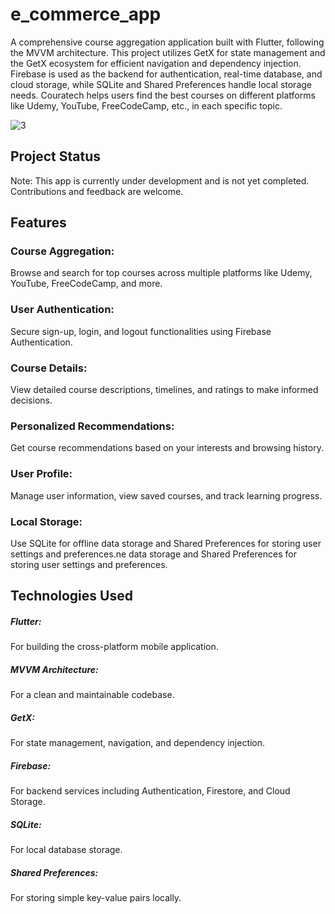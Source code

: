 # e_commerce_app
  
  A comprehensive course aggregation application built with Flutter, following the MVVM architecture. This project utilizes GetX for state management and the GetX ecosystem for efficient navigation and dependency injection. Firebase is used as the backend for authentication, real-time database, and cloud storage, while SQLite and Shared Preferences handle local storage needs. Couratech helps users find the best courses on different platforms like Udemy, YouTube, FreeCodeCamp, etc., in each specific topic.

  ![3](https://github.com/Abdelkrimmenache/CoursatTech-/assets/168285726/c1cb5698-54e5-41cd-b339-a8f77b16e487)


## Project Status
Note: This app is currently under development and is not yet completed. Contributions and feedback are welcome.
  
## Features

### Course Aggregation:
Browse and search for top courses across multiple platforms like Udemy, YouTube, FreeCodeCamp, and more.

### User Authentication:
Secure sign-up, login, and logout functionalities using Firebase Authentication.

### Course Details:
View detailed course descriptions, timelines, and ratings to make informed decisions.

### Personalized Recommendations:
Get course recommendations based on your interests and browsing history.

### User Profile:
Manage user information, view saved courses, and track learning progress.

### Local Storage:
Use SQLite for offline data storage and Shared Preferences for storing user settings and preferences.ne data storage and Shared Preferences for storing user settings 
and preferences.

## Technologies Used

##### Flutter: 
For building the cross-platform mobile application.
##### MVVM Architecture: 
For a clean and maintainable codebase.
##### GetX: 
For state management, navigation, and dependency injection.
##### Firebase: 
For backend services including Authentication, Firestore, and Cloud Storage.
##### SQLite: 
For local database storage.
##### Shared Preferences: 
For storing simple key-value pairs locally.

